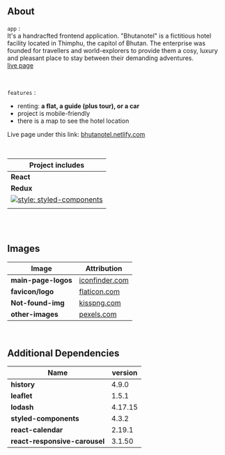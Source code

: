 ## About

`app` :<br/>
It's a handracfted frontend application. "Bhutanotel" is a fictitious hotel facility located in Thimphu, the capitol of Bhutan. The enterprise was founded for travellers and world-explorers to provide them a cosy, luxury and pleasant place to stay between their demanding adventures.<br/>
[live page](https://bhutanotel.netlify.app/)

 <br/>

`features` :

- renting: **a flat, a guide (plus tour), or a car**<br/>
- project is mobile-friendly
- there is a map to see the hotel location

Live page under this link: [bhutanotel.netlify.com](https://bhutanotel.netlify.com/)

<br/>

| Project includes                                                                                                                                                                                   |
| -------------------------------------------------------------------------------------------------------------------------------------------------------------------------------------------------- |
| **React**                                                                                                                                                                                          |
| **Redux**                                                                                                                                                                                          |
| [![style: styled-components](https://img.shields.io/badge/style-%F0%9F%92%85%20styled--components-orange.svg?colorB=daa357&colorA=db748e)](https://github.com/styled-components/styled-components) |
|                                                                                                                                                                                                    |

<br/>

<br/>

## Images

| Image               | Attribution                                   |
| ------------------- | --------------------------------------------- |
| **main-page-logos** | [iconfinder.com](https://www.iconfinder.com/) |
| **favicon/logo**    | [flaticon.com](https://www.flaticon.com/)     |
| **Not-found-img**   | [kisspng.com](https://kisspng.com)            |
| **other-images**    | [pexels.com](https://www.pexels.com/)         |

<br/>

## Additional Dependencies

| Name                          | version |
| ----------------------------- | ------- |
| **history**                   | 4.9.0   |
| **leaflet**                   | 1.5.1   |
| **lodash**                    | 4.17.15 |
| **styled-components**         | 4.3.2   |
| **react-calendar**            | 2.19.1  |
| **react-responsive-carousel** | 3.1.50  |
